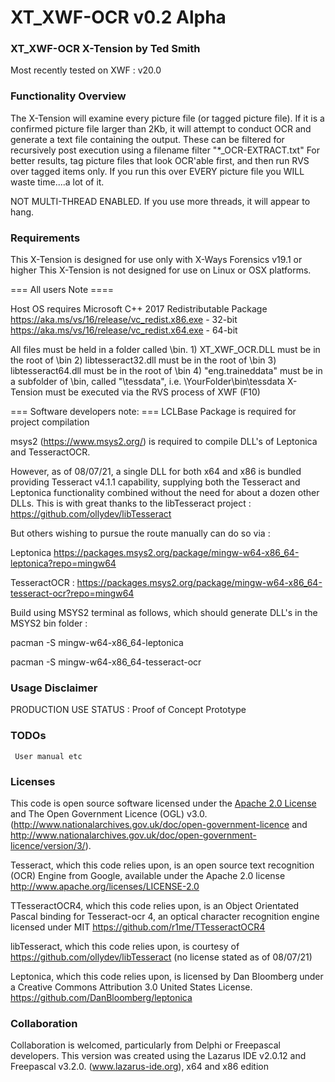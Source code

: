 # XT_XWF-OCR v0.2 Alpha

### XT_XWF-OCR X-Tension by Ted Smith
   Most recently tested on XWF : v20.0

### Functionality Overview
  The X-Tension will examine every picture file (or tagged picture file).
  If it is a confirmed picture file larger than 2Kb, it will attempt to
  conduct OCR and generate a text file containing the output.
  These can be filtered for recursively post execution using a filename filter "*_OCR-EXTRACT.txt"
  For better results, tag picture files that look OCR'able first, and then run
  RVS over tagged items only. If you run this over EVERY picture file you
  WILL waste time....a lot of it.
  
  NOT MULTI-THREAD ENABLED. If you use more threads, it will appear to hang. 

### Requirements
  This X-Tension is designed for use only with X-Ways Forensics v19.1 or higher
  This X-Tension is not designed for use on Linux or OSX platforms.

  === All users Note ====

  Host OS requires Microsoft C++ 2017 Redistributable Package
  https://aka.ms/vs/16/release/vc_redist.x86.exe - 32-bit
  https://aka.ms/vs/16/release/vc_redist.x64.exe - 64-bit

  All files must be held in a folder called \bin.
    1) XT_XWF_OCR.DLL must be in the root of \bin
    2) libtesseract32.dll must be in the root of \bin
    3) libtesseract64.dll must be in the root of \bin
    4) "eng.traineddata" must be in a subfolder of \bin, called "\tessdata", i.e. \YourFolder\bin\tessdata
  X-Tension must be executed via the RVS process of XWF (F10)

  === Software developers note: ===
  LCLBase Package is required for project compilation

  msys2 (https://www.msys2.org/) is required to compile DLL's of
  Leptonica and TesseractOCR.

  However, as of 08/07/21, a single DLL for both x64 and x86 is bundled providing
  Tesseract v4.1.1 capability, supplying both the Tesseract and Leptonica
  functionality combined without the need for about a dozen other DLLs.
  This is with great thanks to the libTesseract project :
  https://github.com/ollydev/libTesseract

  But others wishing to pursue the route manually can do so via :

  Leptonica
  https://packages.msys2.org/package/mingw-w64-x86_64-leptonica?repo=mingw64

  TesseractOCR :
  https://packages.msys2.org/package/mingw-w64-x86_64-tesseract-ocr?repo=mingw64

  Build using MSYS2 terminal as follows, which should generate DLL's in the MSYS2 bin folder :

  pacman -S mingw-w64-x86_64-leptonica

  pacman -S mingw-w64-x86_64-tesseract-ocr

### Usage Disclaimer
  PRODUCTION USE STATUS : Proof of Concept Prototype

### TODOs
     User manual etc

### Licenses
  This code is open source software licensed under the
  [Apache 2.0 License]("http://www.apache.org/licenses/LICENSE-2.0.html")
  and The Open Government Licence (OGL) v3.0.
  (http://www.nationalarchives.gov.uk/doc/open-government-licence and
   http://www.nationalarchives.gov.uk/doc/open-government-licence/version/3/).

  Tesseract, which this code relies upon, is an open source text recognition (OCR)
  Engine from Google, available under the Apache 2.0 license
  http://www.apache.org/licenses/LICENSE-2.0

  TTesseractOCR4, which this code relies upon, is an Object Orientated Pascal binding for Tesseract-ocr 4,
  an optical character recognition engine licensed under MIT
  https://github.com/r1me/TTesseractOCR4

  libTesseract, which this code relies upon, is courtesy of
  https://github.com/ollydev/libTesseract (no license stated as of 08/07/21)

  Leptonica, which this code relies upon, is licensed by Dan Bloomberg under a
  Creative Commons Attribution 3.0 United States License.
  https://github.com/DanBloomberg/leptonica


### Collaboration
  Collaboration is welcomed, particularly from Delphi or Freepascal developers.
  This version was created using the Lazarus IDE v2.0.12 and Freepascal v3.2.0.
  (www.lazarus-ide.org), x64 and x86 edition  